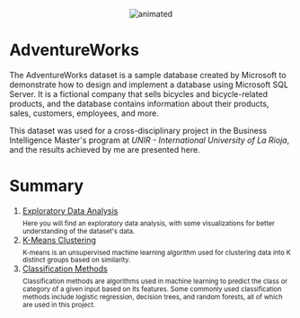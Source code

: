 <p align="center">
  <img src="https://media.giphy.com/media/3o6Zt2YL3H8a7vPBio/giphy.gif" alt="animated" />
</p>


# AdventureWorks

The AdventureWorks dataset is a sample database created by Microsoft to demonstrate how to design and implement a database using Microsoft SQL Server. It is a fictional company that sells bicycles and bicycle-related products, and the database contains information about their products, sales, customers, employees, and more.

This dataset was used for a cross-disciplinary project in the Business Intelligence Master's program at *UNIR - International University of La Rioja*, and the results achieved by me are presented here.


# Summary

1. <a href="https://github.com/anapaccasilva/AdventureWorks-Python/blob/main/1.%20EDA_AdventureWorks.ipynb" target="_blank" rel="noreferrer"/> Exploratory Data Analysis </a>  <br> <sub> Here you will find an exploratory data analysis, with some visualizations for better understanding of the dataset's data. </sub>
2. <a href="https://github.com/anapaccasilva/AdventureWorks-Python/blob/main/2.%20KMeans_AdventureWorks.ipynb" target="_blank" rel="noreferrer"/> K-Means Clustering </a>  <br> <sub> K-means is an unsupervised machine learning algorithm used for clustering data into K distinct groups based on similarity. </sub>
3. <a href="https://github.com/anapaccasilva/AdventureWorks-Python/blob/main/3.%20Clasificaci%C3%B3n_AdventureWorks.ipynb" target="_blank" rel="noreferrer"/> Classification Methods </a>  <br> <sub>Classification methods are algorithms used in machine learning to predict the class or category of a given input based on its features. Some commonly used classification methods include logistic regression, decision trees, and random forests, all of which are used in this project. </sub>
